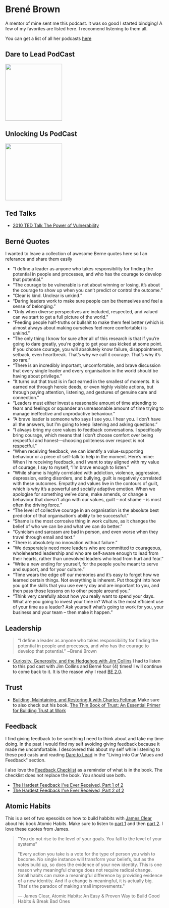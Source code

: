 # Brené Brown

A mentor of mine sent me this podcast.  It was so good I started bindging!  A few of my favorites are listed here.  I reccomend listening to them all.

You can get a list of all her podcasts [here](https://brenebrown.com/podcasts/)

## Dare to Lead PodCast

<a href="https://brenebrown.com/podcast-show/dare-to-lead/">
<img src="https://brenebrown.com/wp-content/uploads/2021/08/Podcast_Show_Art_DTL-300x300.jpg" style="height:180px;1px solid black"/>
</a>

## Unlocking Us PodCast

<a href="https://brenebrown.com/podcast-show/unlocking-us/">
<img src="https://brenebrown.com/wp-content/uploads/2020/03/Podcast_Show_Art_Unlocking-Us_1400x1400-300x300.jpg" style="height:180px;1px solid black"/>
</a>

## Ted Talks

- [2010 TED Talk The Power of Vulnerability](https://www.ted.com/talks/brene_brown_on_vulnerability?referrer=playlist-the_most_popular_talks_of_all)

## Berné Quotes

I wanted to leave a collection of awesome Berne quotes here so I an referance and share them easily

- “I define a leader as anyone who takes responsibility for finding the potential in people and processes, and who has the courage to develop that potential.”
- “The courage to be vulnerable is not about winning or losing, it’s about the courage to show up when you can’t predict or control the outcome.”
- “Clear is kind. Unclear is unkind.”
- “Daring leaders work to make sure people can be themselves and feel a sense of belonging.”
- “Only when diverse perspectives are included, respected, and valued can we start to get a full picture of the world.”
- “Feeding people half-truths or bullshit to make them feel better (which is almost always about making ourselves feel more comfortable) is unkind.”
- “The only thing I know for sure after all of this research is that if you’re going to dare greatly, you’re going to get your ass kicked at some point. If you choose courage, you will absolutely know failure, disappointment, setback, even heartbreak. That’s why we call it courage. That’s why it’s so rare.”
- “There is an incredibly important, uncomfortable, and brave discussion that every single leader and every organisation in the world should be having about privilege.”
- “It turns out that trust is in fact earned in the smallest of moments. It is earned not through heroic deeds, or even highly visible actions, but through paying attention, listening, and gestures of genuine care and connection.”
- “Leaders must either invest a reasonable amount of time attending to fears and feelings or squander an unreasonable amount of time trying to manage ineffective and unproductive behaviour.”
- “A brave leader is someone who says I see you. I hear you. I don’t have all the answers, but I’m going to keep listening and asking questions.”
- “I always bring my core values to feedback conversations. I specifically bring courage, which means that I don’t choose comfort over being respectful and honest—choosing politeness over respect is not respectful.”
- “When receiving feedback, we can identify a value-supporting behaviour or a piece of self-talk to help in the moment. Here’s mine: When I’m receiving feedback, and I want to stay aligned with my value of courage, I say to myself, “I’m brave enough to listen.”
- “While shame is highly correlated with addiction, violence, aggression, depression, eating disorders, and bullying, guilt is negatively correlated with these outcomes. Empathy and values live in the contours of guilt, which is why it’s a powerful and socially adaptive emotion. When we apologise for something we’ve done, make amends, or change a behaviour that doesn’t align with our values, guilt – not shame – is most often the driving force.”
- “The level of collective courage in an organisation is the absolute best predictor of that organisation’s ability to be successful.”
- “Shame is the most corrosive thing in work culture, as it changes the belief of who we can be and what we can do better.”
- “Cynicism and sarcasm are bad in person, and even worse when they travel through email and text.”
- “There is absolutely no innovation without failure.”
- “We desperately need more leaders who are committed to courageous, wholehearted leadership and who are self-aware enough to lead from their hearts, rather than unevolved leaders who lead from hurt and fear.”
- “Write a new ending for yourself, for the people you’re meant to serve and support, and for your culture.”
- “Time wears the edge off our memories and it’s easy to forget how we learned certain things. Not everything is inherent. Put thought into how you got the skills that you use every day and are important to you, and then pass those lessons on to other people around you.”
- “Think very carefully about how you really want to spend your days. What are you going to invest your time in? What is the most efficient use of your time as a leader? Ask yourself what’s going to work for you, your business and your team – then make it happen.”
  
## Leadership

> “I define a leader as anyone who takes responsibility for finding the potential in people and processes, and who has the courage to develop that potential.”  ~Brené Brown

- [Curiosity, Generosity, and the Hedgehog
with Jim Collins](https://brenebrown.com/podcast/brene-with-jim-collins-on-curiosity-generosity-and-the-hedgehog/) I had to listen to this pod cast with Jim Collins and Berné four (4) times!  I will continue to come back to it.  It is the reason why I read [BE 2.0](../books/be_20.md).

## Trust

- [Building, Maintaining, and Restoring It with Charles Feltman](https://brenebrown.com/podcast/trust-building-maintaining-and-restoring-it/)  Make sure to also check out his book. [The Thin Book of Trust: An Essential Primer for Building Trust at Work](https://www.amazon.com/Thin-Book-Trust-Essential-Building/dp/0988953862/)

## Feedback

I find giving feedback to be somthing I need to think about and take my time doing.  In the past I would find my self avoiding giving feedback because it made me uncomfortable.  I descovered this about my self while listening to these pod casts and reading [Dare to Lead](../books/dare_to_lead.md) in the "Living into Our Values and Feedback" section.

I also love the [Feedback Checklist](https://brenebrown.com/resources/the-engaged-feedback-checklist/) as a reminder of what is in the book.  The checklist does not replace the book.  You should use both.

- [The Hardest Feedback I’ve Ever Received, Part 1 of 2](https://brenebrown.com/podcast/the-hardest-feedback-ive-ever-received-part-1-of-2/)
- [The Hardest Feedback I’ve Ever Received, Part 2 of 2](https://brenebrown.com/podcast/the-hardest-feedback-ive-ever-received-part-2-of-2/)



## Atomic Habits

This is a set of two epesoids on how to build habbits with [James Clear](http://jamesclear.com) about his book Atomic Habits.  Make sure to listen to [part 1](https://brenebrown.com/podcast/atomic-habits-part-1-of-2/) and then [part 2](https://brenebrown.com/podcast/atomic-habits-part-2-of-2/).  I love these quotes from James.

> "You do not rise to the level of your goals. You fall to the level of your systems"
>
>"Every action you take is a vote for the type of person you wish to become. No single instance will transform your beliefs, but as the votes build up, so does the evidence of your new identity. This is one reason why meaningful change does not require radical change. Small habits can make a meaningful difference by providing evidence of a new identity. And if a change is meaningful, it is actually big. That's the paradox of making small improvements."
>
> ― James Clear, Atomic Habits: An Easy & Proven Way to Build Good Habits & Break Bad Ones